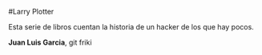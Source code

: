 #Larry Plotter

Esta serie de libros cuentan la historia de un hacker de los que hay pocos.

**Juan Luis Garcia**, git friki

